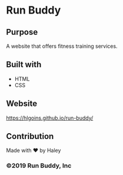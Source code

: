 # Run Buddy

## Purpose
A website that offers fitness training services.

## Built with
* HTML
* CSS

## Website
https://hlgoins.github.io/run-buddy/

## Contribution
Made with ❤️ by Haley

### ©️2019 Run Buddy, Inc 

